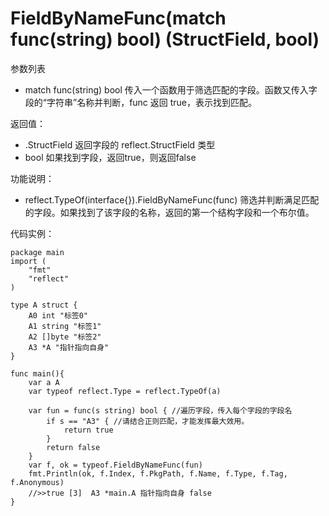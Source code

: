 # FieldByNameFunc(match func(string) bool) (StructField, bool)

参数列表

- match func(string) bool 传入一个函数用于筛选匹配的字段。函数又传入字段的“字符串”名称并判断，func 返回 true，表示找到匹配。

返回值：

- .StructField 返回字段的 reflect.StructField 类型
- bool 如果找到字段，返回true，则返回false

功能说明：

- reflect.TypeOf(interface{}).FieldByNameFunc(func) 筛选并判断满足匹配的字段。如果找到了该字段的名称，返回的第一个结构字段和一个布尔值。

代码实例：
	
	package main
	import (
	    "fmt"
	    "reflect"
	)
	
	type A struct {
		A0 int "标签0"
		A1 string "标签1"
		A2 []byte "标签2"
		A3 *A "指针指向自身"
	}

	func main(){
		var a A
		var typeof reflect.Type = reflect.TypeOf(a)

		var fun = func(s string) bool { //遍历字段，传入每个字段的字段名
			if s == "A3" { //请结合正则匹配，才能发挥最大效用。
				return true
			}
			return false
		}
		var f, ok = typeof.FieldByNameFunc(fun)
		fmt.Println(ok, f.Index, f.PkgPath, f.Name, f.Type, f.Tag, f.Anonymous)
		//>>true [3]  A3 *main.A 指针指向自身 false
	}
